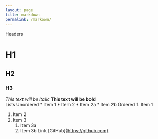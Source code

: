 ```yaml
---
layout: page
title: markdown
permalink: /markown/
---
```



Headers
# H1
## H2
### H3
*This text will be italic*
**This text will be bold**
<br>
Lists
   Unordered
    * Item 1
    * Item 2
      * Item 2a
      * Item 2b
   Ordered
    1. Item 1
1. Item 2
1. Item 3
   1. Item 3a
   1. Item 3b
Link
  [GitHub]{https://github.com}
